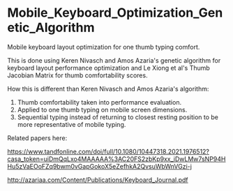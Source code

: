 # Mobile_Keyboard_Optimization_Genetic_Algorithm

Mobile keyboard layout optimization for one thumb typing comfort.

This is done using Keren Nivasch and Amos Azaria's genetic algorithm for keyboard layout performance optimization and Le Xiong et al's Thumb Jacobian Matrix for thumb comfortability scores.

How this is different than Keren Nivasch and Amos Azaria's algorithm:
1) Thumb comfortability taken into performance evaluation.
2) Applied to one thumb typing on mobile screen dimensions.
3) Sequential typing instead of returning to closest resting position to be more representative of mobile typing.

Related papers here: 

https://www.tandfonline.com/doi/full/10.1080/10447318.2021.1976512?casa_token=uiDmQqLxo4MAAAAA%3AC20FS2zbKp9xx_iDwLMw7sNP94HHu5zVaEOoFZq9bwm0vGapGokoX5eZefhkA2QvsuWbWnVGzi-j 

http://azariaa.com/Content/Publications/Keyboard_Journal.pdf 

